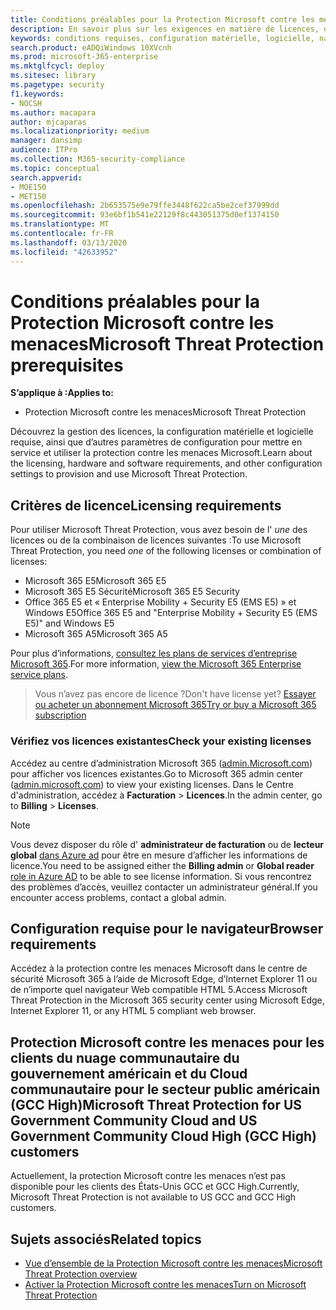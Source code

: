 ```yaml
---
title: Conditions préalables pour la Protection Microsoft contre les menaces
description: En savoir plus sur les exigences en matière de licences, de matériel et de logiciels, ainsi que sur les autres paramètres de configuration de la Protection Microsoft contre les menaces.
keywords: conditions requises, configuration matérielle, logicielle, navigateur, MTP, M365, licence, E5, a5, EMS, acheter
search.product: eADQiWindows 10XVcnh
ms.prod: microsoft-365-enterprise
ms.mktglfcycl: deploy
ms.sitesec: library
ms.pagetype: security
f1.keywords:
- NOCSH
ms.author: macapara
author: mjcaparas
ms.localizationpriority: medium
manager: dansimp
audience: ITPro
ms.collection: M365-security-compliance
ms.topic: conceptual
search.appverid:
- MOE150
- MET150
ms.openlocfilehash: 2b653575e9e79ffe3448f622ca5be2cef37999dd
ms.sourcegitcommit: 93e6bf1b541e22129f8c443051375d0ef1374150
ms.translationtype: MT
ms.contentlocale: fr-FR
ms.lasthandoff: 03/13/2020
ms.locfileid: "42633952"
---
```

# <a name="microsoft-threat-protection-prerequisites"></a><span data-ttu-id="e2f85-104">Conditions préalables pour la Protection Microsoft contre les menaces</span><span class="sxs-lookup"><span data-stu-id="e2f85-104">Microsoft Threat Protection prerequisites</span></span>

<span data-ttu-id="e2f85-105">**S’applique à :**</span><span class="sxs-lookup"><span data-stu-id="e2f85-105">**Applies to:**</span></span>
- <span data-ttu-id="e2f85-106">Protection Microsoft contre les menaces</span><span class="sxs-lookup"><span data-stu-id="e2f85-106">Microsoft Threat Protection</span></span>

<span data-ttu-id="e2f85-107">Découvrez la gestion des licences, la configuration matérielle et logicielle requise, ainsi que d’autres paramètres de configuration pour mettre en service et utiliser la protection contre les menaces Microsoft.</span><span class="sxs-lookup"><span data-stu-id="e2f85-107">Learn about the licensing, hardware and software requirements, and other configuration settings to provision and use Microsoft Threat Protection.</span></span>

## <a name="licensing-requirements"></a><span data-ttu-id="e2f85-108">Critères de licence</span><span class="sxs-lookup"><span data-stu-id="e2f85-108">Licensing requirements</span></span>
<span data-ttu-id="e2f85-109">Pour utiliser Microsoft Threat Protection, vous avez besoin de l' *une* des licences ou de la combinaison de licences suivantes :</span><span class="sxs-lookup"><span data-stu-id="e2f85-109">To use Microsoft Threat Protection, you need *one* of the following licenses or combination of licenses:</span></span>

- <span data-ttu-id="e2f85-110">Microsoft 365 E5</span><span class="sxs-lookup"><span data-stu-id="e2f85-110">Microsoft 365 E5</span></span>
- <span data-ttu-id="e2f85-111">Microsoft 365 E5 Sécurité</span><span class="sxs-lookup"><span data-stu-id="e2f85-111">Microsoft 365 E5 Security</span></span>
- <span data-ttu-id="e2f85-112">Office 365 E5 et « Enterprise Mobility + Security E5 (EMS E5) » et Windows E5</span><span class="sxs-lookup"><span data-stu-id="e2f85-112">Office 365 E5 and "Enterprise Mobility + Security E5 (EMS E5)" and Windows E5</span></span>
- <span data-ttu-id="e2f85-113">Microsoft 365 A5</span><span class="sxs-lookup"><span data-stu-id="e2f85-113">Microsoft 365 A5</span></span>

<span data-ttu-id="e2f85-114">Pour plus d’informations, [consultez les plans de services d’entreprise Microsoft 365](https://www.microsoft.com/licensing/product-licensing/microsoft-365-enterprise).</span><span class="sxs-lookup"><span data-stu-id="e2f85-114">For more information, [view the Microsoft 365 Enterprise service plans](https://www.microsoft.com/licensing/product-licensing/microsoft-365-enterprise).</span></span>

> <span data-ttu-id="e2f85-115">Vous n’avez pas encore de licence ?</span><span class="sxs-lookup"><span data-stu-id="e2f85-115">Don't have license yet?</span></span> [<span data-ttu-id="e2f85-116">Essayer ou acheter un abonnement Microsoft 365</span><span class="sxs-lookup"><span data-stu-id="e2f85-116">Try or buy a Microsoft 365 subscription</span></span>](https://docs.microsoft.com/microsoft-365/commerce/try-or-buy-microsoft-365?view=o365-worldwide)

### <a name="check-your-existing--licenses"></a><span data-ttu-id="e2f85-117">Vérifiez vos licences existantes</span><span class="sxs-lookup"><span data-stu-id="e2f85-117">Check your existing  licenses</span></span>
<span data-ttu-id="e2f85-118">Accédez au centre d’administration Microsoft 365 ([admin.Microsoft.com](https://admin.microsoft.com/)) pour afficher vos licences existantes.</span><span class="sxs-lookup"><span data-stu-id="e2f85-118">Go to Microsoft 365 admin center ([admin.microsoft.com](https://admin.microsoft.com/)) to view your existing licenses.</span></span> <span data-ttu-id="e2f85-119">Dans le Centre d'administration, accédez à **Facturation** > **Licences**.</span><span class="sxs-lookup"><span data-stu-id="e2f85-119">In the admin center, go to **Billing** > **Licenses**.</span></span>

>[!NOTE]
> <span data-ttu-id="e2f85-120">Vous devez disposer du rôle d' **administrateur de facturation** ou de **lecteur global** [dans Azure ad](https://docs.microsoft.com/azure/active-directory/users-groups-roles/directory-assign-admin-roles#available-roles) pour être en mesure d’afficher les informations de licence.</span><span class="sxs-lookup"><span data-stu-id="e2f85-120">You need to be assigned either the **Billing admin** or **Global reader** [role in Azure AD](https://docs.microsoft.com/azure/active-directory/users-groups-roles/directory-assign-admin-roles#available-roles) to be able to see license information.</span></span> <span data-ttu-id="e2f85-121">Si vous rencontrez des problèmes d’accès, veuillez contacter un administrateur général.</span><span class="sxs-lookup"><span data-stu-id="e2f85-121">If you encounter access problems, contact a global admin.</span></span>

## <a name="browser-requirements"></a><span data-ttu-id="e2f85-122">Configuration requise pour le navigateur</span><span class="sxs-lookup"><span data-stu-id="e2f85-122">Browser requirements</span></span>
<span data-ttu-id="e2f85-123">Accédez à la protection contre les menaces Microsoft dans le centre de sécurité Microsoft 365 à l’aide de Microsoft Edge, d’Internet Explorer 11 ou de n’importe quel navigateur Web compatible HTML 5.</span><span class="sxs-lookup"><span data-stu-id="e2f85-123">Access Microsoft Threat Protection in the Microsoft 365 security center using Microsoft Edge, Internet Explorer 11, or any HTML 5 compliant web browser.</span></span>

## <a name="microsoft-threat-protection-for-us-government-community-cloud-and-us-government-community-cloud-high-gcc-high-customers"></a><span data-ttu-id="e2f85-124">Protection Microsoft contre les menaces pour les clients du nuage communautaire du gouvernement américain et du Cloud communautaire pour le secteur public américain (GCC High)</span><span class="sxs-lookup"><span data-stu-id="e2f85-124">Microsoft Threat Protection for US Government Community Cloud and US Government Community Cloud High (GCC High) customers</span></span>
<span data-ttu-id="e2f85-125">Actuellement, la protection Microsoft contre les menaces n’est pas disponible pour les clients des États-Unis GCC et GCC High.</span><span class="sxs-lookup"><span data-stu-id="e2f85-125">Currently, Microsoft Threat Protection is not available to US GCC and GCC High customers.</span></span> 

## <a name="related-topics"></a><span data-ttu-id="e2f85-126">Sujets associés</span><span class="sxs-lookup"><span data-stu-id="e2f85-126">Related topics</span></span>
- [<span data-ttu-id="e2f85-127">Vue d’ensemble de la Protection Microsoft contre les menaces</span><span class="sxs-lookup"><span data-stu-id="e2f85-127">Microsoft Threat Protection overview</span></span>](microsoft-threat-protection.md)
- [<span data-ttu-id="e2f85-128">Activer la Protection Microsoft contre les menaces</span><span class="sxs-lookup"><span data-stu-id="e2f85-128">Turn on Microsoft Threat Protection</span></span>](mtp-enable.md)
